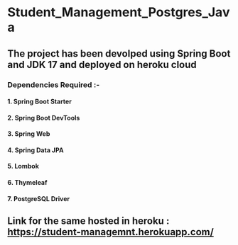 # Student_Management_Postgres_Java
## The project has been devolped using Spring Boot and JDK 17 and deployed on heroku cloud
###  Dependencies Required :-
####    1. Spring Boot Starter
####    2. Spring Boot DevTools
####    3. Spring Web
####    4. Spring Data JPA
####    5. Lombok
####    6. Thymeleaf
####    7. PostgreSQL Driver
## Link for the same hosted in heroku : https://student-managemnt.herokuapp.com/ 
